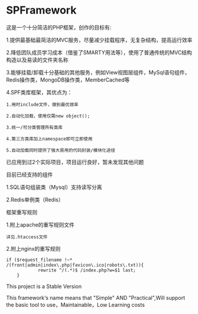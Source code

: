 SPFramework
============

这是一个十分简洁的PHP框架，创作的目标有:

1.提供最基础最简洁的MVC服务，尽量减少挂载程序，无复杂结构，提高运行效率

2.降低团队成员学习成本（借鉴了SMARTY用法等），使用了普通传统的MVC结构构造以及易读的文件夹名称

3.能够挂载/卸载十分基础的其他服务，例如View视图层组件，MySql语句组件，Redis操作类，MongoDB操作类，MemberCached等

4.SPF类库框架，其优点为：

	1.用时include文件，做到最优效率

	2.自动化加载，使用仅需new object();

	3.统一/可分类管理所有类库

	4.第三方类库加上namespace即可立即使用

	5.自动加载同时提供了强大易用的代码封装/模块化途径
 
已应用到过2个实际项目，项目运行良好，暂未发现其他问题

目前已经支持的组件

1.SQL语句组装类（Mysql）支持读写分离

2.Redis单例类（Redis）

框架重写规则

1.附上apache的重写规则文件

	详见.htaccess文件

2.附上nginx的重写规则
	
	if ($request_filename !~* /(front|admin|index\.php|favicon\.ico|robots\.txt)){
                rewrite ^/(.*)$ /index.php?w=$1 last;
        }	

This project is a Stable Version

This framework‘s name means that "Simple" AND "Practical",Will support the basic tool to use，Maintainable，Low Learning costs

